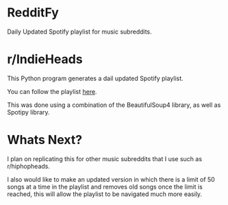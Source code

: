 # RedditFy
Daily Updated Spotify playlist for music subreddits.

# r/IndieHeads

This Python program generates a dail updated Spotify playlist.

You can follow the playlist [here](https://open.spotify.com/user/99kylel/playlist/75svY6VFRSQ1CCXZa6t9Bk?si=YngA_VoiRBKOMPNo4-Q20g).

This was done using a combination of the BeautifulSoup4 library, as well as Spotipy library.

# Whats Next?

I plan on replicating this for other music subreddits that I use such as r/hiphopheads.

I also would like to make an updated version in which there is a limit of 50 songs at a time in the playlist and removes old songs once the limit is reached, this will allow the playlist to be navigated much more easily. 
